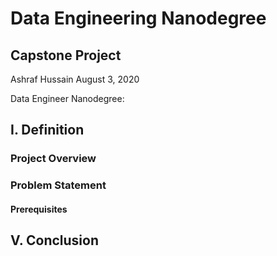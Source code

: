 # Data Engineering Nanodegree
## Capstone Project
Ashraf Hussain 
August 3, 2020

Data Engineer Nanodegree: 

## I. Definition

### Project Overview


### Problem Statement


#### Prerequisites




## V. Conclusion
<!--stackedit_data:
eyJoaXN0b3J5IjpbLTE0MTcwODgxNDddfQ==
-->